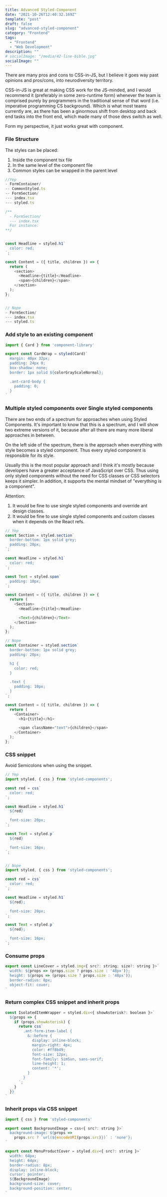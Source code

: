 ```yaml
---
title: Advanced Styled-Component
date: "2021-10-26T12:40:32.169Z"
template: "post"
draft: false
slug: "advanced-styled-component"
category: "Frontend"
tags:
  - "Frontend"
  - "Web Development"
description: ""
# socialImage: "/media/42-line-bible.jpg"
socialImage: ""
---
```


There are many pros and cons to CSS-in-JS, but I believe it goes way past opinions and pros/cons, into neurodiversity territory.

CSS-in-JS is great at making CSS work for the JS-minded, and I would recommend it (preferably in some zero-runtime form) whenever the team is comprised purely by programmers in the traditional sense of that word (i.e. imperative programming CS background). Which is what most teams currently are, as there has been a ginormous shift from desktop and back end tasks into the front end, which made many of those devs switch as well.

Form my perspective, it just works great with component.

### File Structure

The styles can be placed:

1. Inside the component tsx file
2. In the same level of the component file
3. Common styles can be wrapped in the parent level

```JavaScript
//Yep
- FormContainer/
-- CommonStyled.ts
-- FormSection/
--- index.tsx
--- styled.ts

/**
  - FormSection/
  --- index.tsx
  For instance:
**/


const Headline = styled.h1`
  color: red;
`;

const Content = ({ title, children }) => {
  return (
    <section>
      <Headline>{title}</Headline>
      <span>{children}</span>
    </section>
  );
};


// Nope
- FormSection/
--- index.tsx
--- styled.ts
```

### Add style to an existing component

```JavaScript
import { Card } from 'component-library'

export const CardWrap = styled(Card)`
  margin: 40px 32px;
  padding: 24px 0;
  box-shadow: none;
  border: 1px solid ${colorGrayScaleNormal};

  .ant-card-body {
    padding: 0;
  }
`
```

### Multiple styled components over Single styled components

There are two ends of a spectrum for approaches when using Styled Components. It's important to know that this is a spectrum, and I will show two extreme versions of it, because after all there are many more liberal approaches in between.

On the left side of the spectrum, there is the approach when everything with style becomes a styled component. Thus every styled component is responsible for its style.

Usually this is the most popular approach and I think it's mostly because developers have a greater acceptance of JavaScript over CSS. Thus using only styled components without the need for CSS classes or CSS selectors keeps it simpler. In addition, it supports the mental mindset of "everything is a component".

Attention:

1. It would be fine to use single styled components and override ant design classes.
2. It would be fine to use single styled components and custom classes when it depends on the React refs.

```JavaScript
// Yep
const Section = styled.section`
  border-bottom: 1px solid grey;
  padding: 20px;
`;

const Headline = styled.h1`
  color: red;
`;

const Text = styled.span`
  padding: 10px;
`;

const Content = ({ title, children }) => {
  return (
    <Section>
      <Headline>{title}</Headline>

      <Text>{children}</Text>
    </Section>
  );
};

// Nope
const Container = styled.section`
  border-bottom: 1px solid grey;
  padding: 20px;

  h1 {
    color: red;
  }

  .text {
    padding: 10px;
  }
`;

const Content = ({ title, children }) => {
  return (
    <Container>
      <h1>{title}</h1>

      <span className="text">{children}</span>
    </Container>
  );
};
```

### CSS snippet

Avoid Semicolons when using the snippet.

```JavaScript
// Yep
import styled, { css } from 'styled-components';

const red = css`
  color: red;
`;

const Headline = styled.h1`
  ${red}

  font-size: 20px;
`;

const Text = styled.p`
  ${red}

  font-size: 16px;
`;


// Nope
import styled, { css } from 'styled-components';

const red = css`
  color: red;
`;

const Headline = styled.h1`
  ${red};

  font-size: 20px;
`;

const Text = styled.p`
  ${red};

  font-size: 16px;
`;

```

### Consume props

```JavaScript
export const LineCover = styled.img<{ src?: string; size?: string }>`
  width: ${props => (props.size ? props.size : '48px')};
  height: ${props => (props.size ? props.size : '48px')};
  border-radius: 8px;
  object-fit: cover;
`
```

### Return complex CSS snippet and inherit props

```JavaScript
const IsolatedItemWrapper = styled.div<{ showAsterisk?: boolean }>`
  ${props => {
    if (props.showAsterisk) {
      return css`
        .ant-form-item-label {
          &::before {
            display: inline-block;
            margin-right: 4px;
            color: #ff8b49;
            font-size: 12px;
            font-family: SimSun, sans-serif;
            line-height: 1;
            content: '*';
          }
        }
      `;
    }
  }}
`
```

### Inherit props via CSS snippet

```JavaScript
import { css } from 'styled-components'

export const BackgroundImage = css<{ src?: string }>`
  background-image: ${props =>
    props.src ? `url(${encodeURI(props.src)})` : 'none'};
`

export const MenuProductCover = styled.div<{ src?: string }>`
  width: 64px;
  height: 64px;
  border-radius: 8px;
  display: inline-block;
  cursor: pointer;
  ${BackgroundImage}
  background-size: cover;
  background-position: center;
`
```
